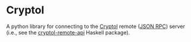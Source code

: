# Cryptol

A python library for connecting to the [Cryptol](https://cryptol.net/) remote ([JSON RPC](https://www.jsonrpc.org/specification)) server (i.e., see the [cryptol-remote-api](https://github.com/galoisinc/cryptol) Haskell package).

